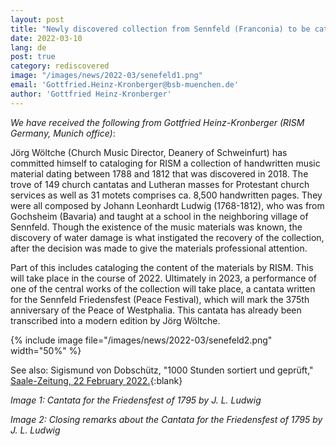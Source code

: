 ```yaml
---
layout: post
title: "Newly discovered collection from Sennfeld (Franconia) to be cataloged"
date: 2022-03-10
lang: de
post: true
category: rediscovered
image: "/images/news/2022-03/senefeld1.png"
email: 'Gottfried.Heinz-Kronberger@bsb-muenchen.de'
author: 'Gottfried Heinz-Kronberger'
---
```


_We have received the following from Gottfried Heinz-Kronberger (RISM Germany, Munich office)_:

Jörg Wöltche (Church Music Director, Deanery of Schweinfurt) has committed himself to cataloging for RISM a collection of handwritten music material dating between 1788 and 1812 that was discovered in 2018. The trove of 149 church cantatas and Lutheran masses for Protestant church services as well as 31 motets comprises ca. 8,500 handwritten pages. They were all composed by Johann Leonhardt Ludwig (1768-1812), who was from Gochsheim (Bavaria) and taught at a school in the neighboring village of Sennfeld. Though the existence of the music materials was known, the discovery of water damage is what instigated the recovery of the collection, after the decision was made to give the materials professional attention.

Part of this includes cataloging the content of the materials by RISM. This will take place in the course of 2022. Ultimately in 2023, a performance of one of the central works of the collection will take place, a cantata written for the Sennfeld Friedensfest (Peace Festival), which will mark the 375th anniversary of the Peace of Westphalia. This cantata has already been transcribed into a modern edition by Jörg Wöltche.

{% include image file="/images/news/2022-03/senefeld2.png" width="50%" %} 

See also: Sigismund von Dobschütz, "1000 Stunden sortiert und geprüft," [Saale-Zeitung, 22 February 2022.](https://www.infranken.de/lk/bad-kissingen/1000-stunden-sortiert-und-geprueft-art-5396436){:blank}
 
_Image 1: Cantata for the Friedensfest of 1795 by J. L. Ludwig_

_Image 2: Closing remarks about the Cantata for the Friedensfest of 1795 by J. L. Ludwig_
